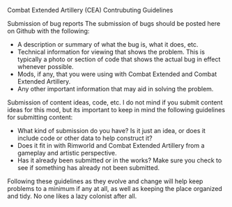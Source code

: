 Combat Extended Artillery (CEA) Contrubuting Guidelines

Submission of bug reports
The submission of bugs should be posted here on Github with the following:
- A description or summary of what the bug is, what it does, etc.
- Technical information for viewing that shows the problem. This is typically
  a photo or section of code that shows the actual bug in effect whenever possible.
- Mods, if any, that you were using with Combat Extended and Combat Extended Artillery.
- Any other important information that may aid in solving the problem.

Submission of content ideas, code, etc.
I do not mind if you submit content ideas for this mod, but its important to keep in mind 
the following guidelines for submitting content:
- What kind of submission do you have? Is it just an idea, or does it include code or other data to help construct it?
- Does it fit in with Rimworld and Combat Extended Artillery from a gameplay and artistic perspective.
- Has it already been submitted or in the works? Make sure you check to see if something has already not been submitted.

Following these guidelines as they evolve and change will help keep problems to a minimum if any at all, as well as keeping
the place organized and tidy. No one likes a lazy colonist after all.
